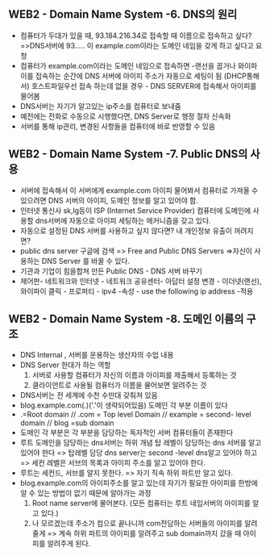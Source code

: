 ## WEB2 - Domain Name System -6. DNS의 원리

 - 컴퓨터가 두대가 있을 때, 93.184.216.34로 접속할 때 이름으로 접속하고 싶다? =>DNS서버에 93..... 이 example.com이라는 도메인 네임을 갖게 하고 싶다고 요청
 - 컴퓨터가 example.com이라는 도메인 네임으로 접속하면 -랜선을 꼽거나 와이파이를 접속하는 순간에 DNS 서버에 아이피 주소가 자동으로 세팅이 됨 (DHCP통해서) 
   호스트파일우선 접속 하는데 없을 경우 - DNS SERVER에 접속해서 아이피를 물어봄
 - DNS서버는 자기가 알고있는 ip주소를 컴퓨터로 보내줌
 - 예전에는 전화로 수동으로  시행했다면, DNS Server로 행정 절차 신속화 
 - 서버를 통해 ip관리, 변경된 사항들을 컴퓨터에 바로 반영할 수 있음

## WEB2 - Domain Name System -7. Public DNS의 사용
 
 - 서버에 접속해서 이 서버에게 example.com 아이피 물어봐서 컴퓨터로 가져올 수 있으려면  DNS 서버의 아이피, 도메인 정보를 알고 있어야 함.
 - 인터넷 통신사 sk,lg등이 ISP (Internet Service Provider) 컴퓨터에 도메인에 사용할 dns서버에 자동으로 아이피 세팅하는 메커니즘을 갖고 있다.
 - 자동으로 설정된 DNS 서버를 사용하고 싶지 않다면? 내 개인정보 유출이 꺼려지면?
 - public dns server 구글에 검색 => Free and Public DNS Servers =>자신이 사용하는 DNS Server 를 바꿀 수 있다.
 - 기관과 기업이 힘을합쳐 만든 Public DNS - DNS 서버 바꾸기
 - 제어판- 네트워크와 인터넷 - 네트워크 공유센터- 아답터 설정 변경 - 이더넷(랜선), 와이파이 클릭 - 프로퍼티 - ipv4 -속성 - use the following ip address -적용

## WEB2 - Domain Name System -8. 도메인 이름의 구조
 
 - DNS Internal , 서버를 운용하는 생산자의 수업 내용
 - DNS Server 한대가 하는 역할
   1) 서버로 사용할 컴퓨터가 자신의 이름과 아이피를 제출해서 등록하는 것
   2) 클라이언트로 사용될 컴퓨터가 이름을 물어보면 알려주는 것 
 - DNS서버는 전 세계에 수천 수만대 갖춰져 있음
 - blog.example.com(.)('.'이 생략되어있음) 도메인 각 부분 이름이 있다 
 - .=Root domain // .com = Top level Domain // example = second- level domain // blog =sub domain 
 - 도메인 각 부분은 각 부분을 담당하는 독자적인 서버 컴퓨터들이 존재한다
 - 루트 도메인을 담당하는 dns서버는 하위 개념 탑 레벨이 담당하는 dns 서버를 알고 있어야 한다 => 탑레벨 담당 dns server는 second -level dns알고 있어야 하고
    => 세컨 레벨은 서브의 목록과 아이피 주소를 알고 있어야 한다. 
 - 루트는 세컨드, 서브를 알지 못한다. => 자기 직속 하위 파트만 알고 있다. 
 - blog.example.com의 아이피주소를 알고 있는데 자기가 필요한 아이피를 한방에 알 수 있는 방법이 없기 때문에 알아가는 과정
   1) Root name server에 물어본다. (모든 컴퓨터는 루트 네임서버의 아이피를 알고 있다.) 
   2) 나 모르겠는데 주소가 컴으로 끝나니까 com전담하는 서버들의 아이피를 알려줄게 => 계속 하위 파트의 아이피를 알려주고 sub domain까지 갔을 때 아이피를 알려주게 된다.
 

